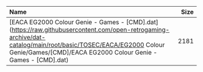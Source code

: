 |Name|Size|
|:---|---:|
|[EACA EG2000 Colour Genie - Games - [CMD].dat](https://raw.githubusercontent.com/open-retrogaming-archive/dat-catalog/main/root/basic/TOSEC/EACA/EG2000 Colour Genie/Games/[CMD]/EACA EG2000 Colour Genie - Games - [CMD].dat)|2181|
